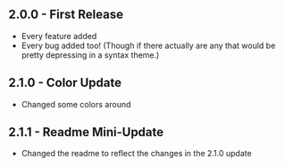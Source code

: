 ## 2.0.0 - First Release
* Every feature added
* Every bug added too! (Though if there actually are any that would be pretty depressing in a syntax theme.)

## 2.1.0 - Color Update
* Changed some colors around

## 2.1.1 - Readme Mini-Update
* Changed the readme to reflect the changes in the 2.1.0 update
